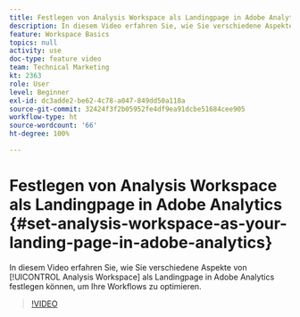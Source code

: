 ```yaml
---
title: Festlegen von Analysis Workspace als Landingpage in Adobe Analytics
description: In diesem Video erfahren Sie, wie Sie verschiedene Aspekte von Analysis Workspace als Landingpage in Adobe Analytics festlegen können, um Ihre Workflows zu optimieren.
feature: Workspace Basics
topics: null
activity: use
doc-type: feature video
team: Technical Marketing
kt: 2363
role: User
level: Beginner
exl-id: dc3adde2-be62-4c78-a047-849dd50a118a
source-git-commit: 32424f3f2b05952fe4df9ea91dcbe51684cee905
workflow-type: ht
source-wordcount: '66'
ht-degree: 100%

---
```


# Festlegen von Analysis Workspace als Landingpage in Adobe Analytics {#set-analysis-workspace-as-your-landing-page-in-adobe-analytics}

In diesem Video erfahren Sie, wie Sie verschiedene Aspekte von [!UICONTROL Analysis Workspace] als Landingpage in Adobe Analytics festlegen können, um Ihre Workflows zu optimieren.

>[!VIDEO](https://video.tv.adobe.com/v/25459/?quality=12)
